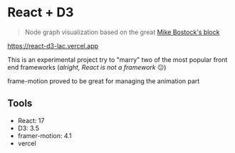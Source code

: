 # React + D3

> Node graph visualization based on the great [Mike Bostock's block](https://bl.ocks.org/mbostock/4339083)

<https://react-d3-lac.vercel.app>

This is an experimental project try to "marry" two of
the most popular front end frameworks (_alright, React is not a framework_ 😑)

frame-motion proved to be great for managing the animation part

## Tools

* React: 17
* D3: 3.5
* framer-motion: 4.1
* vercel
